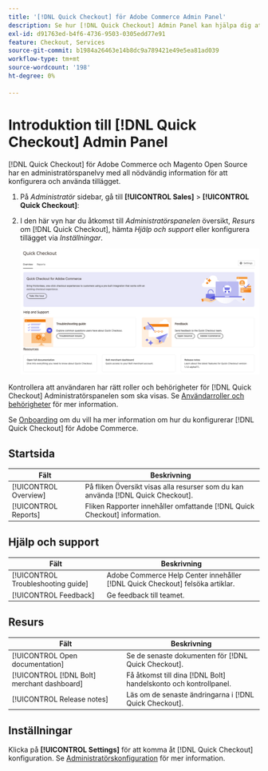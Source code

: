 ```yaml
---
title: '[!DNL Quick Checkout] för Adobe Commerce Admin Panel'
description: Se hur [!DNL Quick Checkout] Admin Panel kan hjälpa dig att komma igång med, konfigurera och visualisera tillägget.
exl-id: d91763ed-b4f6-4736-9503-0305edd77e91
feature: Checkout, Services
source-git-commit: b1984a26463e14b8dc9a789421e49e5ea81ad039
workflow-type: tm+mt
source-wordcount: '198'
ht-degree: 0%

---
```


# Introduktion till [!DNL Quick Checkout] Admin Panel

[!DNL Quick Checkout] för Adobe Commerce och Magento Open Source har en administratörspanelvy med all nödvändig information för att konfigurera och använda tillägget.

1. På _Administratör_ sidebar, gå till **[!UICONTROL Sales]** > **[!UICONTROL Quick Checkout]**:
1. I den här vyn har du åtkomst till _Administratörspanelen_ översikt, _Resurs_ om [!DNL Quick Checkout], hämta _Hjälp och support_ eller konfigurera tillägget via _Inställningar_.

   ![Snabbutcheckning av meny](assets/admin-panel-view.png)

Kontrollera att användaren har rätt roller och behörigheter för [!DNL Quick Checkout] Administratörspanelen som ska visas. Se [Användarroller och behörigheter](../quick-checkout/user-roles-setup.md) för mer information.

Se [Onboarding](../quick-checkout/onboarding.md) om du vill ha mer information om hur du konfigurerar [!DNL Quick Checkout] för Adobe Commerce.

## Startsida

| Fält | Beskrivning |
|---|---|
| [!UICONTROL Overview] | På fliken Översikt visas alla resurser som du kan använda [!DNL Quick Checkout]. |
| [!UICONTROL Reports] | Fliken Rapporter innehåller omfattande [!DNL Quick Checkout] information. |

## Hjälp och support

| Fält | Beskrivning |
|---|---|
| [!UICONTROL Troubleshooting guide] | Adobe Commerce Help Center innehåller [!DNL Quick Checkout] felsöka artiklar. |
| [!UICONTROL Feedback] | Ge feedback till teamet. |

## Resurs

| Fält | Beskrivning |
|---|---|
| [!UICONTROL Open documentation] | Se de senaste dokumenten för [!DNL Quick Checkout]. |
| [!UICONTROL [!DNL Bolt] merchant dashboard] | Få åtkomst till dina [!DNL Bolt] handelskonto och kontrollpanel. |
| [!UICONTROL Release notes] | Läs om de senaste ändringarna i [!DNL Quick Checkout]. |

## Inställningar

Klicka på **[!UICONTROL Settings]** för att komma åt [!DNL Quick Checkout] konfiguration. Se [Administratörskonfiguration](onboarding.md#complete-admin-configuration) för mer information.
